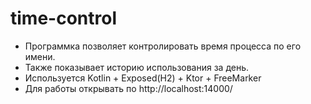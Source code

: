 # time-control
* Программка позволяет контролировать время процесса по его имени.
* Также показывает историю использования за день.
* Используется Kotlin + Exposed(H2) + Ktor + FreeMarker
* Для работы открывать по http://localhost:14000/
